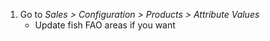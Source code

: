1.  Go to *Sales \> Configuration \> Products \> Attribute Values*
    - Update fish FAO areas if you want
